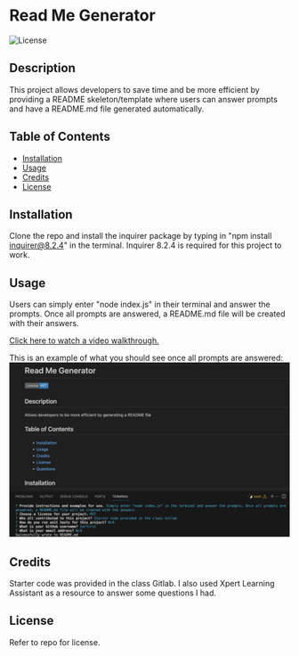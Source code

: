 # Read Me Generator

![License](https://img.shields.io/badge/License-MIT-blue)

## Description
This project allows developers to save time and be more efficient by providing a README skeleton/template where users can answer prompts and have a README.md file generated automatically. 

## Table of Contents
- [Installation](#installation)
- [Usage](#usage)
- [Credits](#credits)
- [License](#license)

## Installation
Clone the repo and install the inquirer package by typing in "npm install inquirer@8.2.4" in the terminal. Inquirer 8.2.4 is required for this project to work.

## Usage
Users can simply enter "node index.js" in their terminal and answer the prompts. Once all prompts are answered, a README.md file will be created with their answers.

[Click here to watch a video walkthrough.](https://app.screencastify.com/v2/watch/MZyVUiUfROPvU8qKcdoM)

This is an example of what you should see once all prompts are answered:
![image](./Walkthrough/final-product.png)


## Credits
Starter code was provided in the class Gitlab. I also used Xpert Learning Assistant as a resource to answer some questions I had.

## License
Refer to repo for license.